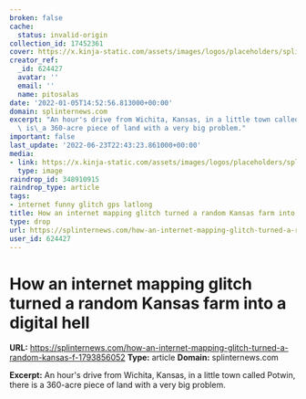 ```yaml
---
broken: false
cache:
  status: invalid-origin
collection_id: 17452361
cover: https://x.kinja-static.com/assets/images/logos/placeholders/splinter.png
creator_ref:
  _id: 624427
  avatar: ''
  email: ''
  name: pitosalas
date: '2022-01-05T14:52:56.813000+00:00'
domain: splinternews.com
excerpt: "An hour's drive from Wichita, Kansas, in a little town called Potwin, there\
  \ is\_a 360-acre piece of land with a very big problem."
important: false
last_update: '2022-06-23T22:43:23.861000+00:00'
media:
- link: https://x.kinja-static.com/assets/images/logos/placeholders/splinter.png
  type: image
raindrop_id: 348910915
raindrop_type: article
tags:
- internet funny glitch gps latlong
title: How an internet mapping glitch turned a random Kansas farm into a digital hell
type: drop
url: https://splinternews.com/how-an-internet-mapping-glitch-turned-a-random-kansas-f-1793856052
user_id: 624427
---
```


# How an internet mapping glitch turned a random Kansas farm into a digital hell

**URL:** https://splinternews.com/how-an-internet-mapping-glitch-turned-a-random-kansas-f-1793856052
**Type:** article
**Domain:** splinternews.com

**Excerpt:** An hour's drive from Wichita, Kansas, in a little town called Potwin, there is a 360-acre piece of land with a very big problem.
